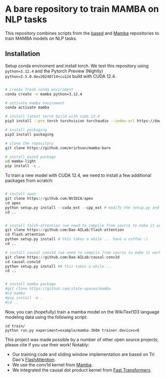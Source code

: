 
# **A bare repository to train MAMBA on NLP tasks**

This repository combines scripts from the [based](https://github.com/HazyResearch/based/tree/main) and [Mamba](https://github.com/state-spaces/mamba/tree/main) repositories to train MAMBA models on NLP tasks.

## Installation

Setup conda enviroment and install torch. We test this repository using `python=3.12.4` and the Pytorch Preview (Nightly) `python=2.5.0.dev20240714+cu124` build with CUDA 12.4.


```bash

# create fresh conda enviroment
conda create -n mamba python=3.12.4

# activate mamba enviroment
conda activate mamba

# install latest torch build with cuda 12.4
pip3 install --pre torch torchvision torchaudio --index-url https://download.pytorch.org/whl/nightly/cu124

# install packaging
pip3 install packaging

# clone the repository
git clone https://github.com/erichson/mamba-bare

# install based package
cd mamba-light
pip install -e .


```


To train a new model with CUDA 12.4, we need to install a few additional packages from scratch:

```python

# install apex
git clone https://github.com/NVIDIA/apex
cd apex
python setup.py install --cuda_ext --cpp_ext # modify the setup.py and comment out lines 39-47 to avoid CUDA driver checks.
cd ..


# install falsh-attention (we need to compile from source to make it work with CUDA 12.4 --- this will take a while)
git clone https://github.com/Dao-AILab/flash-attention
cd flash-attention
python setup.py install # this takes a while ... have a coffee :)
cd ..

# install causal conv1d (we need to compile from source to make it work with CUDA 12.4  --- this will take a while)
git clone https://github.com/Dao-AILab/causal-conv1d
cd causal-conv1d
python setup.py install ## this takes a while ...
cd ..


# install mamba package
#git clone https://github.com/state-spaces/mamba
#cd mamba
#pip install -e .
#cd ..

```



Now, you can (hopefully) train a mamba model on the WikiText103 language modeling data using the following script:
```
cd train/
python run.py experiment=example/mamba-360m trainer.devices=8
```





This project was made possible by a number of other open source projects; please cite if you use their work! Notably:
- Our training code and sliding window implementation are based on Tri Dao's [FlashAttention](https://github.com/Dao-AILab/flash-attention). 
- We use the conv1d kernel from [Mamba](https://github.com/state-spaces/mamba/tree/main).
- We integrated the causal dot product kernel from [Fast Transformers](https://github.com/idiap/fast-transformers).

